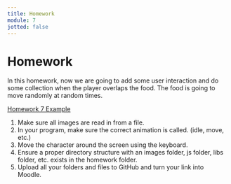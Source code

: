 ```yaml
---
title: Homework
module: 7
jotted: false
---
```


# Homework

In this homework, now we are going to add some user interaction and do some collection when the player overlaps the food.  The food is going to move randomly at random times.

<a href="https://github.com/Montana-Media-Arts/220_CreativeCoding2-Spring2024-Samples/tree/main/Homework%205" target="_blank">Homework 7 Example</a>
 
1. Make sure all images are read in from a file.
2. In your program, make sure the correct animation is called. (idle, move, etc.)
3. Move the character around the screen using the keyboard.
5. Ensure a proper directory structure with an images folder, js folder, libs folder, etc. exists in the homework folder.
6. Upload all your folders and files to GitHub and turn your link into Moodle.
